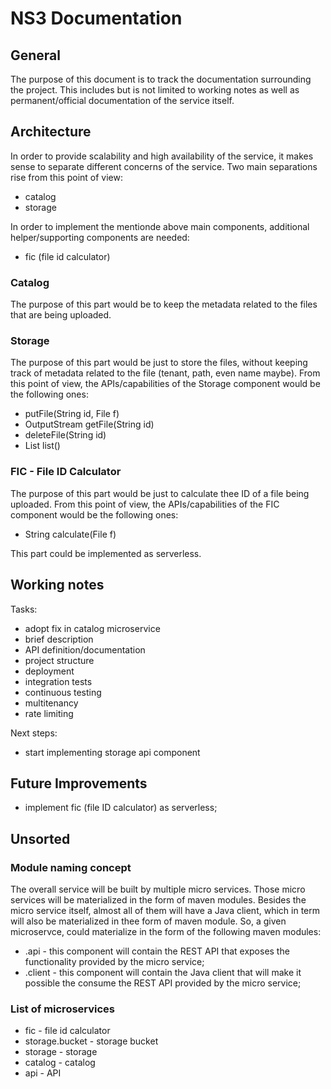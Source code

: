 # NS3 Documentation

## General

The purpose of this document is to track the documentation surrounding the project. This includes but is not limited to working notes as well as permanent/official documentation of the service itself.

## Architecture

In order to provide scalability and high availability of the service, it makes sense to separate different concerns of the service. Two main separations rise from this point of view:

- catalog
- storage

In order to implement the mentionde above main components, additional helper/supporting components are needed:

- fic (file id calculator)

### Catalog

The purpose of this part would be to keep the metadata related to the files that are being uploaded.

### Storage

The purpose of this part would be just to store the files, without keeping track of metadata related to the file (tenant, path, even name maybe). From this point of view, the APIs/capabilities of the Storage component would be the following ones:

- putFile(String id, File f)
- OutputStream getFile(String id)
- deleteFile(String id)
- List<StoredFile> list()

### FIC - File ID Calculator

The purpose of this part would be just to calculate thee ID of a file being uploaded. From this point of view, the APIs/capabilities of the FIC component would be the following ones:

- String calculate(File f)

This part could be implemented as serverless.

## Working notes

Tasks:

- adopt fix in catalog microservice
- brief description
- API definition/documentation
- project structure
- deployment
- integration tests
- continuous testing
- multitenancy
- rate limiting

Next steps:

- start implementing storage api component

## Future Improvements

- implement fic (file ID calculator) as serverless;

## Unsorted

### Module naming concept

The overall service will be built by multiple micro services. Those micro services will be materialized in the form of maven modules. Besides the micro service itself, almost all of them will have a Java client, which in term will also be materialized in thee form of maven module. So, a given microservce, could materialize in the form of the following maven modules:

- <micro service name>.api - this component will contain the REST API that exposes the functionality provided by the micro service;
- <micro service name>.client - this component will contain the Java client that will make it possible the consume the REST API provided by the micro service;

### List of microservices

- fic - file id calculator
- storage.bucket - storage bucket
- storage - storage
- catalog - catalog
- api - API
